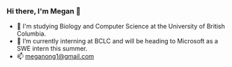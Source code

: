 ### Hi there, I'm Megan 👋
- 🌱 I'm studying Biology and Computer Science at the University of British Columbia.
- 💼 I’m currently interning at BCLC and will be heading to Microsoft as a SWE intern this summer.
- 📫 meganong1@gmail.com 


